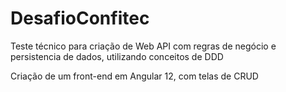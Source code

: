 # DesafioConfitec

Teste técnico para criação de Web API com regras de negócio e persistencia de dados, utilizando conceitos de DDD

Criação de um front-end em Angular 12, com telas de CRUD
